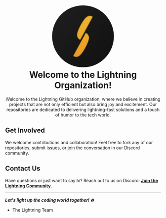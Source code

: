 <h1 align="center">
  <br>
  <a href="https://discord.gg/uUFGqVFenD"><img src="../assets/pfp.jpg" height="200" alt="Lightning Logo" style="border-radius:50%"></a>

  <br>
  Welcome to the Lightning Organization!
</h1>

<p align="center">Welcome to the Lightning GitHub organization, where we believe in creating projects that are not only efficient but also bring joy and excitement. Our repositories are dedicated to delivering lightning-fast solutions and a touch of humor to the tech world.</p>

## Get Involved
We welcome contributions and collaboration! Feel free to fork any of our repositories, submit issues, or join the conversation in our Discord community.

## Contact Us
Have questions or just want to say hi? Reach out to us on Discord: **[Join the Lightning Community](https://discord.gg/uUFGqVFenD)**.

---

***Let's light up the coding world together! 🔥***
- The Lightning Team